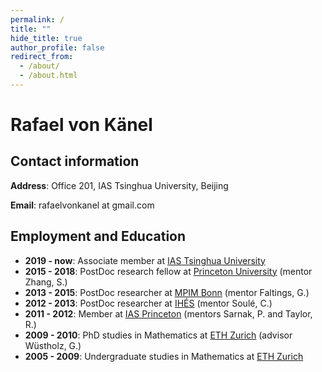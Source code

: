 ```yaml
---
permalink: /
title: ""
hide_title: true
author_profile: false
redirect_from: 
  - /about/
  - /about.html
---
```



# Rafael von K&auml;nel

## Contact information

**Address**: Office 201, IAS Tsinghua University, Beijing

**Email**: rafaelvonkanel at gmail.com

## Employment and Education
- **2019 - now**: Associate member at [IAS Tsinghua University](https://www.ias.tsinghua.edu.cn/en/)
- **2015 - 2018**: PostDoc research fellow at [Princeton University](https://www.math.princeton.edu/) (mentor Zhang, S.)
- **2013 - 2015**: PostDoc researcher at [MPIM Bonn](https://www.mpim-bonn.mpg.de/) (mentor Faltings, G.)
- **2012 - 2013**: PostDoc researcher at [IH&Eacute;S](https://www.ihes.fr/en/) (mentor Soul&eacute;, C.)
- **2011 - 2012**: Member at [IAS Princeton](https://www.ias.edu/math) (mentors Sarnak, P. and Taylor, R.)
- **2009 - 2010**: PhD studies in Mathematics at [ETH Zurich](https://math.ethz.ch/) (advisor W&uuml;stholz, G.)
- **2005 - 2009**: Undergraduate studies in Mathematics at [ETH Zurich](https://math.ethz.ch/)
